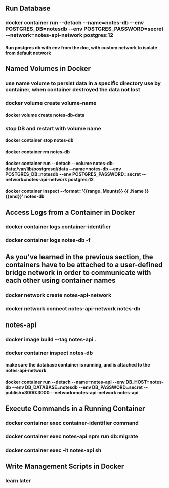 ## Run Database
### docker container run --detach --name=notes-db --env POSTGRES_DB=notesdb --env POSTGRES_PASSWORD=secret --network=notes-api-network postgres:12
#### Run postgres db with env from the doc, with custom network to isolate from default network

## Named Volumes in Docker
### use name volume to persist data in a specific directory use by container, when container destroyed the data not lost
### docker volume create volume-name
#### docker volume create notes-db-data
### stop DB and restart with volume name
#### docker container stop notes-db
#### docker container rm notes-db
#### docker container run --detach --volume notes-db-data:/var/lib/postgresql/data --name=notes-db --env POSTGRES_DB=notesdb --env POSTGRES_PASSWORD=secret --network=notes-api-network postgres:12
#### docker container inspect --format='{{range .Mounts}} {{ .Name }} {{end}}' notes-db

## Access Logs from a Container in Docker
### docker container logs container-identifier
### docker container logs notes-db -f

## As you've learned in the previous section, the containers have to be attached to a user-defined bridge network in order to communicate with each other using container names
### docker network create notes-api-network
### docker network connect notes-api-network notes-db

## notes-api
### docker image build --tag notes-api .
### docker container inspect notes-db
#### make sure the database container is running, and is attached to the notes-api-network
#### docker container run --detach --name=notes-api --env DB_HOST=notes-db --env DB_DATABASE=notesdb --env DB_PASSWORD=secret --publish=3000:3000 --network=notes-api-network notes-api

## Execute Commands in a Running Container
### docker container exec container-identifier command
### docker container exec notes-api npm run db:migrate
### docker container exec -it notes-api sh

## Write Management Scripts in Docker
### learn later